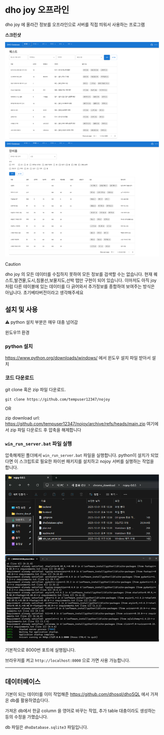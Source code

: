 # dho joy 오프라인

dho joy 에 올라간 정보를 오프라인으로 서버를 직접 띄워서 사용하는 프로그램

**스크린샷**

![](docs/스크린샷%202025-10-02%20오전%209.44.04.png)
![](docs/스크린샷%202025-10-02%20오전%209.44.17.png)

> [!CAUTION]
> dho joy 의 모든 데이터를 수집하지 못하여 모든 정보를 검색할 수는 없습니다. 현재 퀘스트,발견물,도시,침몰선,보물지도,선박 탭만 구현이 되어 있습니다. 이마저도 아직 joy 처럼 다른 테이블에 있는 데이터를 다 긁어와서 추가정보를 종합하여 보여주는 방식은 아닙니다. 초기베타버전이라고 생각해주세요

## 설치 및 사용

:warning: python 설치 부분은 매우 대충 넘어감

윈도우11 환경

### python 설치

https://www.python.org/downloads/windows/ 에서 윈도우 설치 파일 받아서 설치


### 코드 다운로드

git clone 혹은 zip 파일 다운로드.

```
git clone https://github.com/tempuser12347/nojoy
```

OR

zip download url: https://github.com/tempuser12347/nojoy/archive/refs/heads/main.zip
여기에서 zip 파일 다운로드 후 압축을 해제합니다

### `win_run_server.bat` 파일 실행

압축해제된 폴더에서 `win_run_server.bat` 파일을 실행합니다.
python이 설치가 되었다면 이 스크립트로 필요한 파이썬 패키지를 설치하고 nojoy 서버를 실행하는 작업을 합니다.

![](docs/win1.png)
![](docs/win2.png)

기본적으로 8000번 포트에 실행됩니다.

브라우저를 켜고 `http://localhost:8000` 으로 가면 사용 가능합니다.

----

## 데이터베이스

기본이 되는 데이터를 이미 작업해준 https://github.com/dhosql/dhoSQL 에서 가져온 db를 활용하였습다다.

가져온 db에서 한글 column 을 영어로 바꾸는 작업, 추가 table 대충이라도 생성하는 등의 수정을 가했습니다.

db 파일은 `dhoDatabase.sqlite3` 파일입니다.
